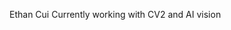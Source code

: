 Ethan Cui
Currently working with CV2 and AI vision


<!---
EthanCui2008/EthanCui2008 is a ✨ special ✨ repository because its `README.md` (this file) appears on your GitHub profile.
You can click the Preview link to take a look at your changes.
--->
